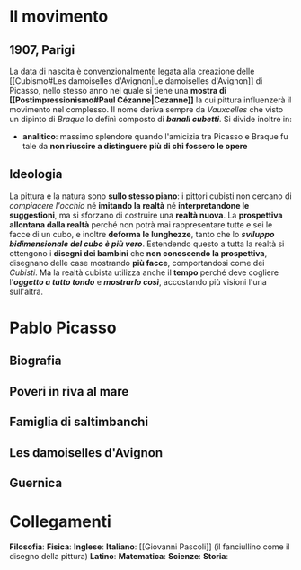# Il movimento
## 1907, Parigi
La data di nascita è convenzionalmente legata alla creazione delle [[Cubismo#Les damoiselles d'Avignon|Le damoiselles d'Avignon]] di Picasso, nello stesso anno nel quale si tiene una **mostra di [[Postimpressionismo#Paul Cézanne|Cezanne]]** la cui pittura influenzerà il movimento nel complesso. Il nome deriva sempre da *Vauxcelles* che visto un dipinto di *Braque* lo definì composto di ***banali cubetti***. Si divide inoltre in:
- **analitico**: massimo splendore quando l'amicizia tra Picasso e Braque fu tale da **non riuscire a distinguere più di chi fossero le opere**
## Ideologia
La pittura e la natura sono **sullo stesso piano**: i pittori cubisti non cercano di *compiacere l'occhio* né **imitando la realtà** né **interpretandone le suggestioni**, ma si sforzano di costruire una **realtà nuova**. La **prospettiva allontana dalla realtà** perché non potrà mai rappresentare tutte e sei le facce di un cubo, e inoltre **deforma le lunghezze**, tanto che lo ***sviluppo bidimensionale del cubo è più vero***. Estendendo questo a tutta la realtà si ottengono i **disegni dei bambini** che **non conoscendo la prospettiva**, disegnano delle case mostrando **più facce**, comportandosi come dei *Cubisti*. Ma la realtà cubista utilizza anche il **tempo** perché deve cogliere l'***oggetto a tutto tondo*** e ***mostrarlo così***, accostando più visioni l'una sull'altra. 
# Pablo Picasso
## Biografia
## Poveri in riva al mare
## Famiglia di saltimbanchi
## Les damoiselles d'Avignon
## Guernica

# Collegamenti
**Filosofia**:
**Fisica**:
**Inglese**:
**Italiano**: [[Giovanni Pascoli]] (il fanciullino come il disegno della pittura)
**Latino**:
**Matematica**:
**Scienze**:
**Storia**:
